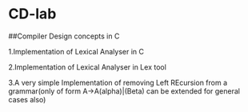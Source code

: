 # CD-lab


##Compiler Design concepts in C


1.Implementation of Lexical Analyser in C


2.Implementation of Lexical Analyser in Lex tool


3.A very simple Implementation of removing Left REcursion from a grammar(only of form A->A(alpha)|(Beta) can be extended for general cases also)

